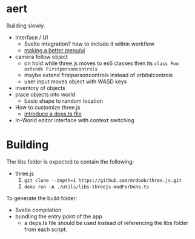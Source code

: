 # aert

Building slowly.

* Interface / UI
  * Svelte integration? how to include it within workflow
  * [making a better menu/ui](https://www.w3schools.com/howto/howto_js_dropdown.asp)
* camera follow object
  * on hold while three.js moves to es6 classes then its `class Foo extends Firstpersoncontrols`
  * maybe extend firstpersoncontrols instead of orbitalcontrols
  * user input moves object with WASD keys
* inventory of objects
* place objects into world
  * basic shape to random location
* How to customize three.js
  * [introduce a deps.ts file](https://deno.land/manual/examples/manage_dependencies)
* In-World editor interface with context switching

# Building

The libs folder is expected to contain the following:

* three.js
  1. `git clone --depth=1 https://github.com/mrdoob/three.js.git`
  2. `deno run -A ./utils/libs-threejs-modForDeno.ts`

To generate the build folder:

* Svelte compilation
* bundling the entry point of the app
  * a deps.ts file should be used instead of referencing the libs folder from each script.
